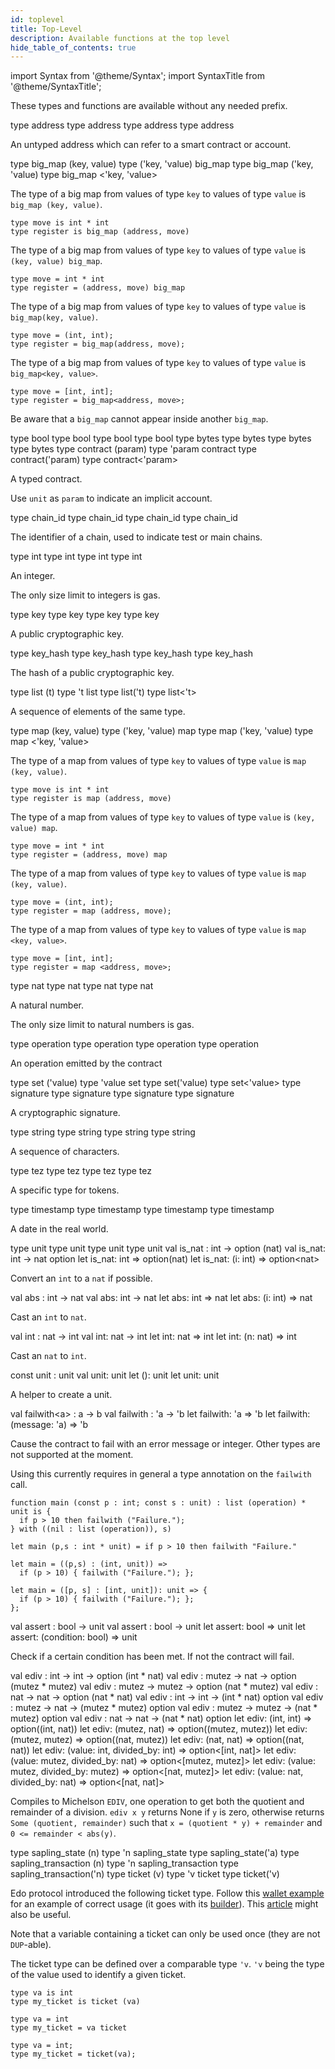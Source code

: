 ```yaml
---
id: toplevel
title: Top-Level
description: Available functions at the top level
hide_table_of_contents: true
---
```


import Syntax from '@theme/Syntax';
import SyntaxTitle from '@theme/SyntaxTitle';

These types and functions are available without any needed prefix.

<SyntaxTitle syntax="pascaligo">
type address
</SyntaxTitle>
<SyntaxTitle syntax="cameligo">
type address
</SyntaxTitle>
<SyntaxTitle syntax="reasonligo">
type address
</SyntaxTitle>
<SyntaxTitle syntax="jsligo">
type address
</SyntaxTitle>

An untyped address which can refer to a smart contract or account.

<SyntaxTitle syntax="pascaligo">
type big_map (key, value)
</SyntaxTitle>
<SyntaxTitle syntax="cameligo">
type ('key, 'value) big_map
</SyntaxTitle>
<SyntaxTitle syntax="reasonligo">
type big_map ('key, 'value)
</SyntaxTitle>
<SyntaxTitle syntax="jsligo">
type big_map &lt;&apos;key, &apos;value&gt;
</SyntaxTitle>

<Syntax syntax="pascaligo">

The type of a big map from values of type `key` to
values of type `value` is `big_map (key, value)`.

```pascaligo group=big_map
type move is int * int
type register is big_map (address, move)
```

</Syntax>
<Syntax syntax="cameligo">

The type of a big map from values of type `key` to values
of type `value` is `(key, value) big_map`.

```cameligo group=big_map
type move = int * int
type register = (address, move) big_map
```

</Syntax>
<Syntax syntax="reasonligo">

The type of a big map from values of type `key` to
values of type `value` is `big_map(key, value)`.

```reasonligo group=big_map
type move = (int, int);
type register = big_map(address, move);
```

</Syntax>
<Syntax syntax="jsligo">

The type of a big map from values of type `key` to
values of type `value` is `big_map<key, value>`.

```jsligo group=big_map
type move = [int, int];
type register = big_map<address, move>;
```

</Syntax>

Be aware that a `big_map` cannot appear inside another `big_map`.

<SyntaxTitle syntax="pascaligo">
type bool
</SyntaxTitle>
<SyntaxTitle syntax="cameligo">
type bool
</SyntaxTitle>
<SyntaxTitle syntax="reasonligo">
type bool
</SyntaxTitle>
<SyntaxTitle syntax="jsligo">
type bool
</SyntaxTitle>

<SyntaxTitle syntax="pascaligo">
type bytes
</SyntaxTitle>
<SyntaxTitle syntax="cameligo">
type bytes
</SyntaxTitle>
<SyntaxTitle syntax="reasonligo">
type bytes
</SyntaxTitle>
<SyntaxTitle syntax="jsligo">
type bytes
</SyntaxTitle>

<SyntaxTitle syntax="pascaligo">
type contract (param)
</SyntaxTitle>
<SyntaxTitle syntax="cameligo">
type 'param contract
</SyntaxTitle>
<SyntaxTitle syntax="reasonligo">
type contract('param)
</SyntaxTitle>
<SyntaxTitle syntax="jsligo">
type contract&lt;&apos;param&gt;
</SyntaxTitle>

A typed contract.

Use `unit` as `param` to indicate an implicit account.

<SyntaxTitle syntax="pascaligo">
type chain_id
</SyntaxTitle>
<SyntaxTitle syntax="cameligo">
type chain_id
</SyntaxTitle>
<SyntaxTitle syntax="reasonligo">
type chain_id
</SyntaxTitle>
<SyntaxTitle syntax="jsligo">
type chain_id
</SyntaxTitle>

The identifier of a chain, used to indicate test or main chains.

<SyntaxTitle syntax="pascaligo">
type int
</SyntaxTitle>
<SyntaxTitle syntax="cameligo">
type int
</SyntaxTitle>
<SyntaxTitle syntax="reasonligo">
type int
</SyntaxTitle>
<SyntaxTitle syntax="jsligo">
type int
</SyntaxTitle>

An integer.

The only size limit to integers is gas.

<SyntaxTitle syntax="pascaligo">
type key
</SyntaxTitle>
<SyntaxTitle syntax="cameligo">
type key
</SyntaxTitle>
<SyntaxTitle syntax="reasonligo">
type key
</SyntaxTitle>
<SyntaxTitle syntax="jsligo">
type key
</SyntaxTitle>

A public cryptographic key.

<SyntaxTitle syntax="pascaligo">
type key_hash
</SyntaxTitle>
<SyntaxTitle syntax="cameligo">
type key_hash
</SyntaxTitle>
<SyntaxTitle syntax="reasonligo">
type key_hash
</SyntaxTitle>
<SyntaxTitle syntax="jsligo">
type key_hash
</SyntaxTitle>

The hash of a public cryptographic key.

<SyntaxTitle syntax="pascaligo">
type list (t)
</SyntaxTitle>
<SyntaxTitle syntax="cameligo">
type 't list
</SyntaxTitle>
<SyntaxTitle syntax="reasonligo">
type list('t)
</SyntaxTitle>
<SyntaxTitle syntax="jsligo">
type list&lt;&apos;t&gt;
</SyntaxTitle>

A sequence of elements of the same type.

<SyntaxTitle syntax="pascaligo">
type map (key, value)
</SyntaxTitle>
<SyntaxTitle syntax="cameligo">
type ('key, 'value) map
</SyntaxTitle>
<SyntaxTitle syntax="reasonligo">
type map ('key, 'value)
</SyntaxTitle>
<SyntaxTitle syntax="jsligo">
type map &lt;&apos;key, &apos;value&gt;
</SyntaxTitle>

<Syntax syntax="pascaligo">

The type of a map from values of type `key` to
values of type `value` is `map (key, value)`.

```pascaligo group=maps
type move is int * int
type register is map (address, move)
```

</Syntax>
<Syntax syntax="cameligo">

The type of a map from values of type `key` to values
of type `value` is `(key, value) map`.

```cameligo group=maps
type move = int * int
type register = (address, move) map
```

</Syntax>
<Syntax syntax="reasonligo">

The type of a map from values of type `key` to
values of type `value` is `map (key, value)`.

```reasonligo group=maps
type move = (int, int);
type register = map (address, move);
```

</Syntax>
<Syntax syntax="jsligo">

The type of a map from values of type `key` to
values of type `value` is `map <key, value>`.

```jsligo group=maps
type move = [int, int];
type register = map <address, move>;
```

</Syntax>

<SyntaxTitle syntax="pascaligo">
type nat
</SyntaxTitle>
<SyntaxTitle syntax="cameligo">
type nat
</SyntaxTitle>
<SyntaxTitle syntax="reasonligo">
type nat
</SyntaxTitle>
<SyntaxTitle syntax="jsligo">
type nat
</SyntaxTitle>

A natural number.

The only size limit to natural numbers is gas.

<SyntaxTitle syntax="pascaligo">
type operation
</SyntaxTitle>
<SyntaxTitle syntax="cameligo">
type operation
</SyntaxTitle>
<SyntaxTitle syntax="reasonligo">
type operation
</SyntaxTitle>
<SyntaxTitle syntax="jsligo">
type operation
</SyntaxTitle>

An operation emitted by the contract


<SyntaxTitle syntax="pascaligo">
type set ('value)
</SyntaxTitle>
<SyntaxTitle syntax="cameligo">
type 'value set
</SyntaxTitle>
<SyntaxTitle syntax="reasonligo">
type set('value)
</SyntaxTitle>
<SyntaxTitle syntax="jsligo">
type set&lt;&apos;value&gt;
</SyntaxTitle>

<SyntaxTitle syntax="pascaligo">
type signature
</SyntaxTitle>
<SyntaxTitle syntax="cameligo">
type signature
</SyntaxTitle>
<SyntaxTitle syntax="reasonligo">
type signature
</SyntaxTitle>
<SyntaxTitle syntax="jsligo">
type signature
</SyntaxTitle>

A cryptographic signature.


<SyntaxTitle syntax="pascaligo">
type string
</SyntaxTitle>
<SyntaxTitle syntax="cameligo">
type string
</SyntaxTitle>
<SyntaxTitle syntax="reasonligo">
type string
</SyntaxTitle>
<SyntaxTitle syntax="jsligo">
type string
</SyntaxTitle>

A sequence of characters.

<SyntaxTitle syntax="pascaligo">
type tez
</SyntaxTitle>
<SyntaxTitle syntax="cameligo">
type tez
</SyntaxTitle>
<SyntaxTitle syntax="reasonligo">
type tez
</SyntaxTitle>
<SyntaxTitle syntax="jsligo">
type tez
</SyntaxTitle>

A specific type for tokens.

<SyntaxTitle syntax="pascaligo">
type timestamp
</SyntaxTitle>
<SyntaxTitle syntax="cameligo">
type timestamp
</SyntaxTitle>
<SyntaxTitle syntax="reasonligo">
type timestamp
</SyntaxTitle>
<SyntaxTitle syntax="jsligo">
type timestamp
</SyntaxTitle>

A date in the real world.

<SyntaxTitle syntax="pascaligo">
type unit
</SyntaxTitle>
<SyntaxTitle syntax="cameligo">
type unit
</SyntaxTitle>
<SyntaxTitle syntax="reasonligo">
type unit
</SyntaxTitle>
<SyntaxTitle syntax="jsligo">
type unit
</SyntaxTitle>


<SyntaxTitle syntax="pascaligo">
val is_nat : int -> option (nat)
</SyntaxTitle>
<SyntaxTitle syntax="cameligo">
val is_nat: int -> nat option
</SyntaxTitle>
<SyntaxTitle syntax="reasonligo">
let is_nat: int => option(nat)
</SyntaxTitle>
<SyntaxTitle syntax="jsligo">
let is_nat: (i: int) => option&lt;nat&gt;
</SyntaxTitle>

Convert an `int` to a `nat` if possible.

<SyntaxTitle syntax="pascaligo">
val abs : int -> nat
</SyntaxTitle>
<SyntaxTitle syntax="cameligo">
val abs: int -> nat
</SyntaxTitle>
<SyntaxTitle syntax="reasonligo">
let abs: int => nat
</SyntaxTitle>
<SyntaxTitle syntax="jsligo">
let abs: (i: int) => nat
</SyntaxTitle>

Cast an `int` to `nat`.

<SyntaxTitle syntax="pascaligo">
val int : nat -> int
</SyntaxTitle>
<SyntaxTitle syntax="cameligo">
val int: nat -> int
</SyntaxTitle>
<SyntaxTitle syntax="reasonligo">
let int: nat => int
</SyntaxTitle>
<SyntaxTitle syntax="jsligo">
let int: (n: nat) => int
</SyntaxTitle>

Cast an `nat` to `int`.

<SyntaxTitle syntax="pascaligo">
const unit : unit
</SyntaxTitle>
<SyntaxTitle syntax="cameligo">
val unit: unit
</SyntaxTitle>
<SyntaxTitle syntax="reasonligo">
let (): unit
</SyntaxTitle>
<SyntaxTitle syntax="jsligo">
let unit: unit
</SyntaxTitle>

A helper to create a unit.

<a name="failwith"></a>
<SyntaxTitle syntax="pascaligo">
val failwith&lt;a&gt; : a -> b
</SyntaxTitle>
<SyntaxTitle syntax="cameligo">
val failwith : 'a -> 'b
</SyntaxTitle>
<SyntaxTitle syntax="reasonligo">
let failwith: 'a => 'b
</SyntaxTitle>
<SyntaxTitle syntax="jsligo">
let failwith: (message: &apos;a) => &apos;b
</SyntaxTitle>

Cause the contract to fail with an error message or integer. Other types are
not supported at the moment.

Using this currently requires in general a type annotation on the
`failwith` call.

<Syntax syntax="pascaligo">

```pascaligo
function main (const p : int; const s : unit) : list (operation) * unit is {
  if p > 10 then failwith ("Failure.");
} with ((nil : list (operation)), s)
```

</Syntax>
<Syntax syntax="cameligo">

```cameligo
let main (p,s : int * unit) = if p > 10 then failwith "Failure."
```

</Syntax>
<Syntax syntax="reasonligo">

```reasonligo
let main = ((p,s) : (int, unit)) =>
  if (p > 10) { failwith ("Failure."); };
```

</Syntax>
<Syntax syntax="jsligo">

```jsligo
let main = ([p, s] : [int, unit]): unit => {
  if (p > 10) { failwith ("Failure."); };
};
```

</Syntax>

<SyntaxTitle syntax="pascaligo">
val assert : bool -> unit
</SyntaxTitle>
<SyntaxTitle syntax="cameligo">
val assert : bool -> unit
</SyntaxTitle>
<SyntaxTitle syntax="reasonligo">
let assert: bool => unit
</SyntaxTitle>
<SyntaxTitle syntax="jsligo">
let assert: (condition: bool) => unit
</SyntaxTitle>

Check if a certain condition has been met. If not the contract will fail.

<SyntaxTitle syntax="pascaligo">
val ediv : int -> int -> option (int * nat)
</SyntaxTitle>
<SyntaxTitle syntax="pascaligo">
val ediv : mutez -> nat -> option (mutez * mutez)
</SyntaxTitle>
<SyntaxTitle syntax="pascaligo">
val ediv : mutez -> mutez -> option (nat * mutez)
</SyntaxTitle>
<SyntaxTitle syntax="pascaligo">
val ediv : nat -> nat -> option (nat * nat)
</SyntaxTitle>

<SyntaxTitle syntax="cameligo">
val ediv : int -> int -> (int * nat) option
</SyntaxTitle>
<SyntaxTitle syntax="cameligo">
val ediv : mutez -> nat -> (mutez * mutez) option
</SyntaxTitle>
<SyntaxTitle syntax="cameligo">
val ediv : mutez -> mutez -> (nat * mutez) option
</SyntaxTitle>
<SyntaxTitle syntax="cameligo">
val ediv : nat -> nat -> (nat * nat) option
</SyntaxTitle>

<SyntaxTitle syntax="reasonligo">
let ediv: (int, int) => option((int, nat))
</SyntaxTitle>
<SyntaxTitle syntax="reasonligo">
let ediv: (mutez, nat) => option((mutez, mutez))
</SyntaxTitle>
<SyntaxTitle syntax="reasonligo">
let ediv: (mutez, mutez) => option((nat, mutez))
</SyntaxTitle>
<SyntaxTitle syntax="reasonligo">
let ediv: (nat, nat) => option((nat, nat))
</SyntaxTitle>

<SyntaxTitle syntax="jsligo">
let ediv: (value: int, divided_by: int) => option&lt;[int, nat]&gt;
</SyntaxTitle>
<SyntaxTitle syntax="jsligo">
let ediv: (value: mutez, divided_by: nat) => option&lt;[mutez, mutez]&gt;
</SyntaxTitle>
<SyntaxTitle syntax="jsligo">
let ediv: (value: mutez, divided_by: mutez) => option&lt;[nat, mutez]&gt;
</SyntaxTitle>
<SyntaxTitle syntax="jsligo">
let ediv: (value: nat, divided_by: nat) => option&lt;[nat, nat]&gt;
</SyntaxTitle>

Compiles to Michelson `EDIV`, one operation to get both the quotient and remainder of a division. `ediv x y` returns None if `y` is zero, otherwise returns `Some (quotient, remainder)` such that `x = (quotient * y) + remainder` and `0 <= remainder < abs(y)`.

<SyntaxTitle syntax="pascaligo">
type sapling_state (n)
</SyntaxTitle>
<SyntaxTitle syntax="cameligo">
type 'n sapling_state
</SyntaxTitle>
<SyntaxTitle syntax="reasonligo">
type sapling_state('a)
</SyntaxTitle>

<SyntaxTitle syntax="pascaligo">
type sapling_transaction (n)
</SyntaxTitle>
<SyntaxTitle syntax="cameligo">
type 'n sapling_transaction
</SyntaxTitle>
<SyntaxTitle syntax="reasonligo">
type sapling_transaction('n)
</SyntaxTitle>


<SyntaxTitle syntax="pascaligo">
type ticket (v)
</SyntaxTitle>
<SyntaxTitle syntax="cameligo">
type 'v ticket
</SyntaxTitle>
<SyntaxTitle syntax="reasonligo">
type ticket('v)
</SyntaxTitle>

Edo protocol introduced the following ticket type.
Follow this [wallet example](https://gitlab.com/ligolang/ligo/-/blob/dev/src/test/contracts/ticket_wallet.mligo) for an example of
correct usage (it goes with its [builder](https://gitlab.com/ligolang/ligo/-/blob/dev/src/test/contracts/ticket_builder.mligo)).
This [article](https://medium.com/tezos-israel/tickets-on-edo-simply-explained-c5a411cc27f9) might also be useful.

Note that a variable containing a ticket can only be used once (they are not `DUP`-able).

The ticket type can be defined over a comparable type `'v`.
`'v` being the type of the value used to identify a given ticket.

<Syntax syntax="pascaligo">

```pascaligo group=ticket_t
type va is int
type my_ticket is ticket (va)
```

</Syntax>

<Syntax syntax="cameligo">

```cameligo group=ticket_t
type va = int
type my_ticket = va ticket
```

</Syntax>

<Syntax syntax="reasonligo">

```reasonligo group=ticket_t
type va = int;
type my_ticket = ticket(va);
```

</Syntax>
